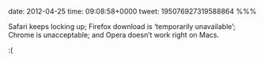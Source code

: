 date: 2012-04-25
time: 09:08:58+0000
tweet: 195076927319588864
%%%

Safari keeps locking up; Firefox download is ‘temporarily unavailable’; Chrome is unacceptable; and Opera doesn’t work right on Macs.

:(
